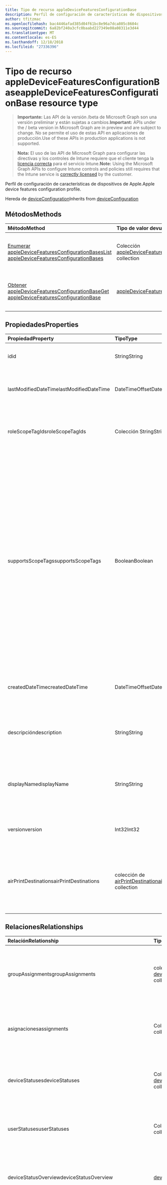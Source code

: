 ```yaml
---
title: Tipo de recurso appleDeviceFeaturesConfigurationBase
description: Perfil de configuración de características de dispositivos de Apple.
author: tfitzmac
ms.openlocfilehash: bac4446afad385d04f61bc8e96a7dca805c8604c
ms.sourcegitcommit: 6a82bf240a3cfc0baabd227349e08a08311e3d44
ms.translationtype: MT
ms.contentlocale: es-ES
ms.lasthandoff: 12/18/2018
ms.locfileid: "27336396"
---
```

# <a name="appledevicefeaturesconfigurationbase-resource-type"></a><span data-ttu-id="4dd09-103">Tipo de recurso appleDeviceFeaturesConfigurationBase</span><span class="sxs-lookup"><span data-stu-id="4dd09-103">appleDeviceFeaturesConfigurationBase resource type</span></span>

> <span data-ttu-id="4dd09-104">**Importante:** Las API de la versión /beta de Microsoft Graph son una versión preliminar y están sujetas a cambios.</span><span class="sxs-lookup"><span data-stu-id="4dd09-104">**Important:** APIs under the / beta version in Microsoft Graph are in preview and are subject to change.</span></span> <span data-ttu-id="4dd09-105">No se permite el uso de estas API en aplicaciones de producción.</span><span class="sxs-lookup"><span data-stu-id="4dd09-105">Use of these APIs in production applications is not supported.</span></span>

> <span data-ttu-id="4dd09-106">**Nota:** El uso de las API de Microsoft Graph para configurar las directivas y los controles de Intune requiere que el cliente tenga la [licencia correcta](https://go.microsoft.com/fwlink/?linkid=839381) para el servicio Intune.</span><span class="sxs-lookup"><span data-stu-id="4dd09-106">**Note:** Using the Microsoft Graph APIs to configure Intune controls and policies still requires that the Intune service is [correctly licensed](https://go.microsoft.com/fwlink/?linkid=839381) by the customer.</span></span>

<span data-ttu-id="4dd09-107">Perfil de configuración de características de dispositivos de Apple.</span><span class="sxs-lookup"><span data-stu-id="4dd09-107">Apple device features configuration profile.</span></span>

<span data-ttu-id="4dd09-108">Hereda de [deviceConfiguration](../resources/intune-deviceconfig-deviceconfiguration.md)</span><span class="sxs-lookup"><span data-stu-id="4dd09-108">Inherits from [deviceConfiguration](../resources/intune-deviceconfig-deviceconfiguration.md)</span></span>

## <a name="methods"></a><span data-ttu-id="4dd09-109">Métodos</span><span class="sxs-lookup"><span data-stu-id="4dd09-109">Methods</span></span>
|<span data-ttu-id="4dd09-110">Método</span><span class="sxs-lookup"><span data-stu-id="4dd09-110">Method</span></span>|<span data-ttu-id="4dd09-111">Tipo de valor devuelto</span><span class="sxs-lookup"><span data-stu-id="4dd09-111">Return Type</span></span>|<span data-ttu-id="4dd09-112">Descripción</span><span class="sxs-lookup"><span data-stu-id="4dd09-112">Description</span></span>|
|:---|:---|:---|
|[<span data-ttu-id="4dd09-113">Enumerar appleDeviceFeaturesConfigurationBases</span><span class="sxs-lookup"><span data-stu-id="4dd09-113">List appleDeviceFeaturesConfigurationBases</span></span>](../api/intune-deviceconfig-appledevicefeaturesconfigurationbase-list.md)|<span data-ttu-id="4dd09-114">Colección [appleDeviceFeaturesConfigurationBase](../resources/intune-deviceconfig-appledevicefeaturesconfigurationbase.md)</span><span class="sxs-lookup"><span data-stu-id="4dd09-114">[appleDeviceFeaturesConfigurationBase](../resources/intune-deviceconfig-appledevicefeaturesconfigurationbase.md) collection</span></span>|<span data-ttu-id="4dd09-115">Enumere las propiedades y las relaciones de los objetos [appleDeviceFeaturesConfigurationBase](../resources/intune-deviceconfig-appledevicefeaturesconfigurationbase.md).</span><span class="sxs-lookup"><span data-stu-id="4dd09-115">List properties and relationships of the [appleDeviceFeaturesConfigurationBase](../resources/intune-deviceconfig-appledevicefeaturesconfigurationbase.md) objects.</span></span>|
|[<span data-ttu-id="4dd09-116">Obtener appleDeviceFeaturesConfigurationBase</span><span class="sxs-lookup"><span data-stu-id="4dd09-116">Get appleDeviceFeaturesConfigurationBase</span></span>](../api/intune-deviceconfig-appledevicefeaturesconfigurationbase-get.md)|[<span data-ttu-id="4dd09-117">appleDeviceFeaturesConfigurationBase</span><span class="sxs-lookup"><span data-stu-id="4dd09-117">appleDeviceFeaturesConfigurationBase</span></span>](../resources/intune-deviceconfig-appledevicefeaturesconfigurationbase.md)|<span data-ttu-id="4dd09-118">Lea las propiedades y las relaciones del objeto [appleDeviceFeaturesConfigurationBase](../resources/intune-deviceconfig-appledevicefeaturesconfigurationbase.md).</span><span class="sxs-lookup"><span data-stu-id="4dd09-118">Read properties and relationships of the [appleDeviceFeaturesConfigurationBase](../resources/intune-deviceconfig-appledevicefeaturesconfigurationbase.md) object.</span></span>|

## <a name="properties"></a><span data-ttu-id="4dd09-119">Propiedades</span><span class="sxs-lookup"><span data-stu-id="4dd09-119">Properties</span></span>
|<span data-ttu-id="4dd09-120">Propiedad</span><span class="sxs-lookup"><span data-stu-id="4dd09-120">Property</span></span>|<span data-ttu-id="4dd09-121">Tipo</span><span class="sxs-lookup"><span data-stu-id="4dd09-121">Type</span></span>|<span data-ttu-id="4dd09-122">Descripción</span><span class="sxs-lookup"><span data-stu-id="4dd09-122">Description</span></span>|
|:---|:---|:---|
|<span data-ttu-id="4dd09-123">id</span><span class="sxs-lookup"><span data-stu-id="4dd09-123">id</span></span>|<span data-ttu-id="4dd09-124">String</span><span class="sxs-lookup"><span data-stu-id="4dd09-124">String</span></span>|<span data-ttu-id="4dd09-125">Clave de la entidad.</span><span class="sxs-lookup"><span data-stu-id="4dd09-125">Key of the entity.</span></span> <span data-ttu-id="4dd09-126">Heredado de [deviceConfiguration](../resources/intune-deviceconfig-deviceconfiguration.md)</span><span class="sxs-lookup"><span data-stu-id="4dd09-126">Inherited from [deviceConfiguration](../resources/intune-deviceconfig-deviceconfiguration.md)</span></span>|
|<span data-ttu-id="4dd09-127">lastModifiedDateTime</span><span class="sxs-lookup"><span data-stu-id="4dd09-127">lastModifiedDateTime</span></span>|<span data-ttu-id="4dd09-128">DateTimeOffset</span><span class="sxs-lookup"><span data-stu-id="4dd09-128">DateTimeOffset</span></span>|<span data-ttu-id="4dd09-129">Fecha y hora en la que se modificó el objeto por última vez.</span><span class="sxs-lookup"><span data-stu-id="4dd09-129">DateTime the object was last modified.</span></span> <span data-ttu-id="4dd09-130">Heredado de [deviceConfiguration](../resources/intune-deviceconfig-deviceconfiguration.md)</span><span class="sxs-lookup"><span data-stu-id="4dd09-130">Inherited from [deviceConfiguration](../resources/intune-deviceconfig-deviceconfiguration.md)</span></span>|
|<span data-ttu-id="4dd09-131">roleScopeTagIds</span><span class="sxs-lookup"><span data-stu-id="4dd09-131">roleScopeTagIds</span></span>|<span data-ttu-id="4dd09-132">Colección String</span><span class="sxs-lookup"><span data-stu-id="4dd09-132">String collection</span></span>|<span data-ttu-id="4dd09-133">Lista de etiquetas de ámbito para esta instancia de entidad.</span><span class="sxs-lookup"><span data-stu-id="4dd09-133">List of Scope Tags for this Entity instance.</span></span> <span data-ttu-id="4dd09-134">Heredado de [deviceConfiguration](../resources/intune-deviceconfig-deviceconfiguration.md)</span><span class="sxs-lookup"><span data-stu-id="4dd09-134">Inherited from [deviceConfiguration](../resources/intune-deviceconfig-deviceconfiguration.md)</span></span>|
|<span data-ttu-id="4dd09-135">supportsScopeTags</span><span class="sxs-lookup"><span data-stu-id="4dd09-135">supportsScopeTags</span></span>|<span data-ttu-id="4dd09-136">Boolean</span><span class="sxs-lookup"><span data-stu-id="4dd09-136">Boolean</span></span>|<span data-ttu-id="4dd09-137">Indica si la configuración del dispositivo subyacente admite la asignación de etiquetas de ámbito.</span><span class="sxs-lookup"><span data-stu-id="4dd09-137">Indicates whether or not the underlying Device Configuration supports the assignment of scope tags.</span></span> <span data-ttu-id="4dd09-138">No se permite la asignación a la propiedad ScopeTags cuando este valor es false y entidades no estará visibles para los usuarios con ámbito.</span><span class="sxs-lookup"><span data-stu-id="4dd09-138">Assigning to the ScopeTags property is not allowed when this value is false and entities will not be visible to scoped users.</span></span> <span data-ttu-id="4dd09-139">Esto se produce para las directivas de heredado creadas en Silverlight y se puede resolver por eliminar y volver a crear la directiva en el Portal de Azure.</span><span class="sxs-lookup"><span data-stu-id="4dd09-139">This occurs for Legacy policies created in Silverlight and can be resolved by deleting and recreating the policy in the Azure Portal.</span></span> <span data-ttu-id="4dd09-140">Esta propiedad es de sólo lectura.</span><span class="sxs-lookup"><span data-stu-id="4dd09-140">This property is read-only.</span></span> <span data-ttu-id="4dd09-141">Heredado de [deviceConfiguration](../resources/intune-deviceconfig-deviceconfiguration.md)</span><span class="sxs-lookup"><span data-stu-id="4dd09-141">Inherited from [deviceConfiguration](../resources/intune-deviceconfig-deviceconfiguration.md)</span></span>|
|<span data-ttu-id="4dd09-142">createdDateTime</span><span class="sxs-lookup"><span data-stu-id="4dd09-142">createdDateTime</span></span>|<span data-ttu-id="4dd09-143">DateTimeOffset</span><span class="sxs-lookup"><span data-stu-id="4dd09-143">DateTimeOffset</span></span>|<span data-ttu-id="4dd09-144">Fecha y hora en la que se creó el objeto.</span><span class="sxs-lookup"><span data-stu-id="4dd09-144">DateTime the object was created.</span></span> <span data-ttu-id="4dd09-145">Heredado de [deviceConfiguration](../resources/intune-deviceconfig-deviceconfiguration.md)</span><span class="sxs-lookup"><span data-stu-id="4dd09-145">Inherited from [deviceConfiguration](../resources/intune-deviceconfig-deviceconfiguration.md)</span></span>|
|<span data-ttu-id="4dd09-146">descripción</span><span class="sxs-lookup"><span data-stu-id="4dd09-146">description</span></span>|<span data-ttu-id="4dd09-147">String</span><span class="sxs-lookup"><span data-stu-id="4dd09-147">String</span></span>|<span data-ttu-id="4dd09-148">Descripción proporcionada por el administrador de la configuración del dispositivo.</span><span class="sxs-lookup"><span data-stu-id="4dd09-148">Admin provided description of the Device Configuration.</span></span> <span data-ttu-id="4dd09-149">Heredado de [deviceConfiguration](../resources/intune-deviceconfig-deviceconfiguration.md)</span><span class="sxs-lookup"><span data-stu-id="4dd09-149">Inherited from [deviceConfiguration](../resources/intune-deviceconfig-deviceconfiguration.md)</span></span>|
|<span data-ttu-id="4dd09-150">displayName</span><span class="sxs-lookup"><span data-stu-id="4dd09-150">displayName</span></span>|<span data-ttu-id="4dd09-151">String</span><span class="sxs-lookup"><span data-stu-id="4dd09-151">String</span></span>|<span data-ttu-id="4dd09-152">Nombre proporcionado por el administrador de la configuración del dispositivo.</span><span class="sxs-lookup"><span data-stu-id="4dd09-152">Admin provided name of the device configuration.</span></span> <span data-ttu-id="4dd09-153">Heredado de [deviceConfiguration](../resources/intune-deviceconfig-deviceconfiguration.md)</span><span class="sxs-lookup"><span data-stu-id="4dd09-153">Inherited from [deviceConfiguration](../resources/intune-deviceconfig-deviceconfiguration.md)</span></span>|
|<span data-ttu-id="4dd09-154">version</span><span class="sxs-lookup"><span data-stu-id="4dd09-154">version</span></span>|<span data-ttu-id="4dd09-155">Int32</span><span class="sxs-lookup"><span data-stu-id="4dd09-155">Int32</span></span>|<span data-ttu-id="4dd09-156">Versión de la configuración del dispositivo.</span><span class="sxs-lookup"><span data-stu-id="4dd09-156">Version of the device configuration.</span></span> <span data-ttu-id="4dd09-157">Heredado de [deviceConfiguration](../resources/intune-deviceconfig-deviceconfiguration.md)</span><span class="sxs-lookup"><span data-stu-id="4dd09-157">Inherited from [deviceConfiguration](../resources/intune-deviceconfig-deviceconfiguration.md)</span></span>|
|<span data-ttu-id="4dd09-158">airPrintDestinations</span><span class="sxs-lookup"><span data-stu-id="4dd09-158">airPrintDestinations</span></span>|<span data-ttu-id="4dd09-159">colección de [airPrintDestination](../resources/intune-deviceconfig-airprintdestination.md)</span><span class="sxs-lookup"><span data-stu-id="4dd09-159">[airPrintDestination](../resources/intune-deviceconfig-airprintdestination.md) collection</span></span>|<span data-ttu-id="4dd09-160">Una matriz de impresoras AirPrint que siempre se deben mostrar.</span><span class="sxs-lookup"><span data-stu-id="4dd09-160">An array of AirPrint printers that should always be shown.</span></span> <span data-ttu-id="4dd09-161">Esta colección puede contener un máximo de 500 elementos.</span><span class="sxs-lookup"><span data-stu-id="4dd09-161">This collection can contain a maximum of 500 elements.</span></span>|

## <a name="relationships"></a><span data-ttu-id="4dd09-162">Relaciones</span><span class="sxs-lookup"><span data-stu-id="4dd09-162">Relationships</span></span>
|<span data-ttu-id="4dd09-163">Relación</span><span class="sxs-lookup"><span data-stu-id="4dd09-163">Relationship</span></span>|<span data-ttu-id="4dd09-164">Tipo</span><span class="sxs-lookup"><span data-stu-id="4dd09-164">Type</span></span>|<span data-ttu-id="4dd09-165">Descripción</span><span class="sxs-lookup"><span data-stu-id="4dd09-165">Description</span></span>|
|:---|:---|:---|
|<span data-ttu-id="4dd09-166">groupAssignments</span><span class="sxs-lookup"><span data-stu-id="4dd09-166">groupAssignments</span></span>|<span data-ttu-id="4dd09-167">colección de [deviceConfigurationGroupAssignment](../resources/intune-deviceconfig-deviceconfigurationgroupassignment.md)</span><span class="sxs-lookup"><span data-stu-id="4dd09-167">[deviceConfigurationGroupAssignment](../resources/intune-deviceconfig-deviceconfigurationgroupassignment.md) collection</span></span>|<span data-ttu-id="4dd09-168">La lista de asignaciones de grupo para el perfil de configuración del dispositivo.</span><span class="sxs-lookup"><span data-stu-id="4dd09-168">The list of group assignments for the device configuration profile.</span></span> <span data-ttu-id="4dd09-169">Heredado de [deviceConfiguration](../resources/intune-deviceconfig-deviceconfiguration.md)</span><span class="sxs-lookup"><span data-stu-id="4dd09-169">Inherited from [deviceConfiguration](../resources/intune-deviceconfig-deviceconfiguration.md)</span></span>|
|<span data-ttu-id="4dd09-170">asignaciones</span><span class="sxs-lookup"><span data-stu-id="4dd09-170">assignments</span></span>|<span data-ttu-id="4dd09-171">Colección [deviceConfigurationAssignment](../resources/intune-deviceconfig-deviceconfigurationassignment.md)</span><span class="sxs-lookup"><span data-stu-id="4dd09-171">[deviceConfigurationAssignment](../resources/intune-deviceconfig-deviceconfigurationassignment.md) collection</span></span>|<span data-ttu-id="4dd09-172">La lista de tareas para el perfil de configuración del dispositivo.</span><span class="sxs-lookup"><span data-stu-id="4dd09-172">The list of assignments for the device configuration profile.</span></span> <span data-ttu-id="4dd09-173">Heredado de [deviceConfiguration](../resources/intune-deviceconfig-deviceconfiguration.md)</span><span class="sxs-lookup"><span data-stu-id="4dd09-173">Inherited from [deviceConfiguration](../resources/intune-deviceconfig-deviceconfiguration.md)</span></span>|
|<span data-ttu-id="4dd09-174">deviceStatuses</span><span class="sxs-lookup"><span data-stu-id="4dd09-174">deviceStatuses</span></span>|<span data-ttu-id="4dd09-175">Colección [deviceConfigurationDeviceStatus](../resources/intune-deviceconfig-deviceconfigurationdevicestatus.md)</span><span class="sxs-lookup"><span data-stu-id="4dd09-175">[deviceConfigurationDeviceStatus](../resources/intune-deviceconfig-deviceconfigurationdevicestatus.md) collection</span></span>|<span data-ttu-id="4dd09-176">Estado de instalación de configuración del dispositivo por dispositivo.</span><span class="sxs-lookup"><span data-stu-id="4dd09-176">Device configuration installation status by device.</span></span> <span data-ttu-id="4dd09-177">Heredado de [deviceConfiguration](../resources/intune-deviceconfig-deviceconfiguration.md)</span><span class="sxs-lookup"><span data-stu-id="4dd09-177">Inherited from [deviceConfiguration](../resources/intune-deviceconfig-deviceconfiguration.md)</span></span>|
|<span data-ttu-id="4dd09-178">userStatuses</span><span class="sxs-lookup"><span data-stu-id="4dd09-178">userStatuses</span></span>|<span data-ttu-id="4dd09-179">Colección [deviceConfigurationUserStatus](../resources/intune-deviceconfig-deviceconfigurationuserstatus.md)</span><span class="sxs-lookup"><span data-stu-id="4dd09-179">[deviceConfigurationUserStatus](../resources/intune-deviceconfig-deviceconfigurationuserstatus.md) collection</span></span>|<span data-ttu-id="4dd09-180">Estado de instalación de configuración de dispositivo por usuario.</span><span class="sxs-lookup"><span data-stu-id="4dd09-180">Device configuration installation status by user.</span></span> <span data-ttu-id="4dd09-181">Heredado de [deviceConfiguration](../resources/intune-deviceconfig-deviceconfiguration.md)</span><span class="sxs-lookup"><span data-stu-id="4dd09-181">Inherited from [deviceConfiguration](../resources/intune-deviceconfig-deviceconfiguration.md)</span></span>|
|<span data-ttu-id="4dd09-182">deviceStatusOverview</span><span class="sxs-lookup"><span data-stu-id="4dd09-182">deviceStatusOverview</span></span>|[<span data-ttu-id="4dd09-183">deviceConfigurationDeviceOverview</span><span class="sxs-lookup"><span data-stu-id="4dd09-183">deviceConfigurationDeviceOverview</span></span>](../resources/intune-deviceconfig-deviceconfigurationdeviceoverview.md)|<span data-ttu-id="4dd09-184">Información general sobre el estado de dispositivos de la configuración de dispositivo. Heredado de [deviceConfiguration](../resources/intune-deviceconfig-deviceconfiguration.md)</span><span class="sxs-lookup"><span data-stu-id="4dd09-184">Device Configuration devices status overview Inherited from [deviceConfiguration](../resources/intune-deviceconfig-deviceconfiguration.md)</span></span>|
|<span data-ttu-id="4dd09-185">userStatusOverview</span><span class="sxs-lookup"><span data-stu-id="4dd09-185">userStatusOverview</span></span>|[<span data-ttu-id="4dd09-186">deviceConfigurationUserOverview</span><span class="sxs-lookup"><span data-stu-id="4dd09-186">deviceConfigurationUserOverview</span></span>](../resources/intune-deviceconfig-deviceconfigurationuseroverview.md)|<span data-ttu-id="4dd09-187">Información general sobre el estado de usuarios de la configuración de dispositivo. Heredado de [deviceConfiguration](../resources/intune-deviceconfig-deviceconfiguration.md)</span><span class="sxs-lookup"><span data-stu-id="4dd09-187">Device Configuration users status overview Inherited from [deviceConfiguration](../resources/intune-deviceconfig-deviceconfiguration.md)</span></span>|
|<span data-ttu-id="4dd09-188">deviceSettingStateSummaries</span><span class="sxs-lookup"><span data-stu-id="4dd09-188">deviceSettingStateSummaries</span></span>|<span data-ttu-id="4dd09-189">Colección [settingStateDeviceSummary](../resources/intune-deviceconfig-settingstatedevicesummary.md)</span><span class="sxs-lookup"><span data-stu-id="4dd09-189">[settingStateDeviceSummary](../resources/intune-deviceconfig-settingstatedevicesummary.md) collection</span></span>|<span data-ttu-id="4dd09-190">Resumen de dispositivo sobre el estado de configuración de la configuración de dispositivo. Heredado de [deviceConfiguration](../resources/intune-deviceconfig-deviceconfiguration.md)</span><span class="sxs-lookup"><span data-stu-id="4dd09-190">Device Configuration Setting State Device Summary Inherited from [deviceConfiguration](../resources/intune-deviceconfig-deviceconfiguration.md)</span></span>|

## <a name="json-representation"></a><span data-ttu-id="4dd09-191">Representación JSON</span><span class="sxs-lookup"><span data-stu-id="4dd09-191">JSON Representation</span></span>
<span data-ttu-id="4dd09-192">Aquí tiene una representación JSON del recurso.</span><span class="sxs-lookup"><span data-stu-id="4dd09-192">Here is a JSON representation of the resource.</span></span>
<!-- {
  "blockType": "resource",
  "keyProperty": "id",
  "@odata.type": "microsoft.graph.appleDeviceFeaturesConfigurationBase"
}
-->
``` json
{
  "@odata.type": "#microsoft.graph.appleDeviceFeaturesConfigurationBase",
  "id": "String (identifier)",
  "lastModifiedDateTime": "String (timestamp)",
  "roleScopeTagIds": [
    "String"
  ],
  "supportsScopeTags": true,
  "createdDateTime": "String (timestamp)",
  "description": "String",
  "displayName": "String",
  "version": 1024,
  "airPrintDestinations": [
    {
      "@odata.type": "microsoft.graph.airPrintDestination",
      "ipAddress": "String",
      "resourcePath": "String",
      "port": 1024,
      "forceTls": true
    }
  ]
}
```





